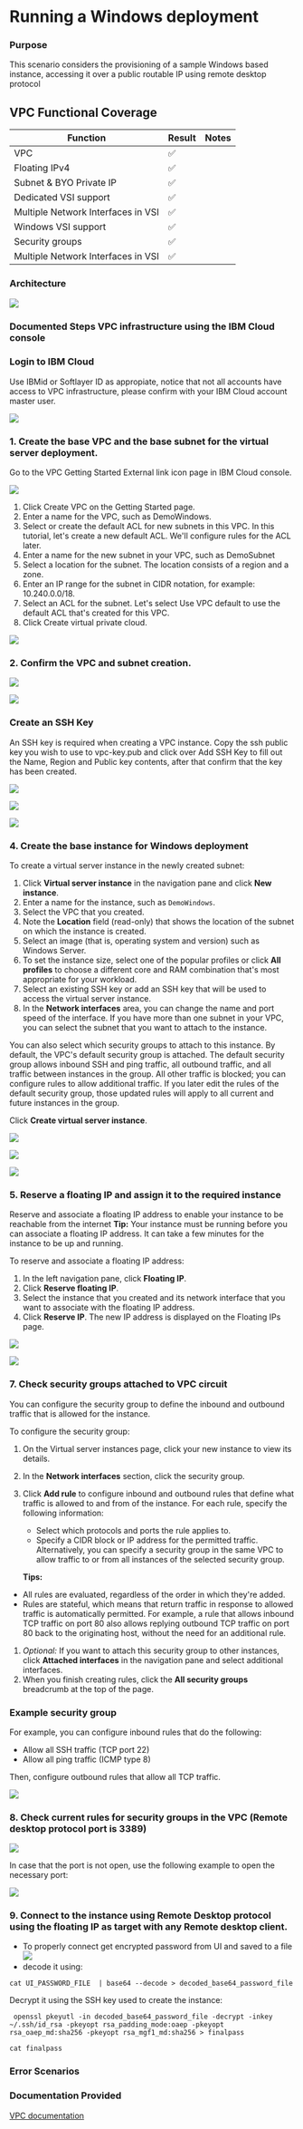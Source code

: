 # Running a Windows deployment
### Purpose
This scenario considers the provisioning of a sample Windows based instance, accessing it over a public routable IP using remote desktop protocol

## VPC Functional Coverage
| Function | Result | Notes |
| -------- | ------ | ----- |
| VPC | :white_check_mark: | |
| Floating IPv4 | :white_check_mark: | |
| Subnet & BYO Private IP | :white_check_mark: | |
| Dedicated VSI support | :white_check_mark: | |
| Multiple Network Interfaces in VSI | :white_check_mark: | |
| Windows VSI support | :white_check_mark: | |
| Security groups | :white_check_mark: | |
| Multiple Network Interfaces in VSI | :white_check_mark: | | |


### Architecture

![](Windows%20deployment%20.png)




### Documented Steps VPC infrastructure using the IBM Cloud console

### Login to IBM Cloud
Use IBMid or Softlayer ID as appropiate, notice that not all accounts have access to VPC infrastructure, please confirm with your IBM Cloud account master user.

![](Images/login.png)


### 1. Create the base VPC and the base subnet for the virtual server deployment.

Go to the VPC Getting Started External link icon page in IBM Cloud console.

![](Images/VPC%20creation%2001.png)

1. Click Create VPC on the Getting Started page.
2. Enter a name for the VPC, such as DemoWindows.
3. Select or create the default ACL for new subnets in this VPC. In this tutorial, let's create a new default ACL. We'll configure rules for the ACL later.
4. Enter a name for the new subnet in your VPC, such as DemoSubnet
5. Select a location for the subnet. The location consists of a region and a zone.
6. Enter an IP range for the subnet in CIDR notation, for example: 10.240.0.0/18.
7. Select an ACL for the subnet. Let's select Use VPC default to use the default ACL that's created for this VPC.
8. Click Create virtual private cloud.

![](Images/VPC%20creation%2002.png)

### 2. Confirm the VPC and subnet creation.
![](Images/VPC%20creation%2003.png)

![](Images/VPC%20creation%2004.png)


### Create an SSH Key

An SSH key is required when creating a VPC instance. Copy the ssh public key you wish to use to vpc-key.pub and click over Add SSH Key to fill out the Name, Region and Public key contents, after that confirm that the key has been created.

![](Images/SSH%20creation%2001.png)

![](Images/SSH%20creation%2002.png)

![](Images/SSH%20creation%2003.png)

### 4. Create the base instance for Windows deployment

To create a virtual server instance in the newly created subnet:

1. Click **Virtual server instance** in the navigation pane and click **New instance**.
1. Enter a name for the instance, such as `DemoWindows`.
1. Select the VPC that you created.
1. Note the **Location** field (read-only) that shows the location of the subnet on which the instance is created.
1. Select an image (that is, operating system and version) such as Windows Server.
1. To set the instance size, select one of the popular profiles or click **All profiles** to choose a different core and RAM combination that's most appropriate for your workload.
1. Select an existing SSH key or add an SSH key that will be used to access the virtual server instance.
1. In the **Network interfaces** area, you can change the name and port speed of the interface. If you have more than one subnet in your VPC, you can select the subnet that you want to attach to the instance.

You can also select which security groups to attach to this instance. By default, the VPC's default security group is attached. The default security group allows inbound SSH and ping traffic, all outbound traffic, and all traffic between instances in the group. All other traffic is blocked; you can configure rules to allow additional traffic. If you later edit the rules of the default security group, those updated rules will apply to all current and future instances in the group.

Click **Create virtual server instance**.

![](Images/VSI%20creation%2001.png)

![](Images/VSI%20creation%2002.png)

![](Images/VSI%20creation%2003.png)

### 5. Reserve a floating IP and assign it to the required instance

Reserve and associate a floating IP address to enable your instance to be reachable from the internet
**Tip:** Your instance must be running before you can associate a floating IP address. It can take a few minutes for the instance to be up and running.

To reserve and associate a floating IP address:

1. In the left navigation pane, click **Floating IP**.
1. Click **Reserve floating IP**.
1. Select the instance that you created and its network interface that you want to associate with the floating IP address.
1. Click **Reserve IP**. The new IP address is displayed on the Floating IPs page.

![](Images/Floating%20IP%2001.png)

![](Images/Floating%20IP%2002.png)


### 7. Check security groups attached to VPC circuit

You can configure the security group to define the inbound and outbound traffic that is allowed for the instance.

To configure the security group:

1. On the Virtual server instances page, click your new instance to view its details.
1. In the **Network interfaces** section, click the security group.
1. Click **Add rule** to configure inbound and outbound rules that define what traffic is allowed to and from of the instance. For each rule, specify the following information:  
   * Select which protocols and ports the rule applies to.   
   * Specify a CIDR block or IP address for the permitted traffic. Alternatively, you can specify a security group in the same VPC to allow traffic to or from all instances of the selected security group.    

   **Tips:**  
  * All rules are evaluated, regardless of the order in which they're added.
  * Rules are stateful, which means that return traffic in response to allowed traffic is automatically permitted. For example, a rule that allows inbound TCP traffic on port 80 also allows replying outbound TCP traffic on port 80 back to the originating host, without the need for an additional rule.
1. _Optional:_ If you want to attach this security group to other instances, click **Attached interfaces** in the navigation pane  and select additional interfaces.
1. When you finish creating rules, click the **All security groups** breadcrumb at the top of the page.

### Example security group  

For example, you can configure inbound rules that do the following:

 * Allow all SSH traffic (TCP port 22)
 * Allow all ping traffic (ICMP type 8)

Then, configure outbound rules that allow all TCP traffic.

![](Images/Security%20groups%2001.png)

### 8. Check current rules for security groups in the VPC (Remote desktop protocol port is 3389)
![](Images/Security%20group%2002.png)

In case that the port is not open, use the following example to open the necessary port:

![](Images/Security%20group%2003.png)

### 9. Connect to the instance using Remote Desktop protocol using the floating IP as target with any Remote desktop client.


* To properly connect get encrypted password from UI and saved to a file
![](Images/password%2001.png)
* decode it using:
```
cat UI_PASSWORD_FILE  | base64 --decode > decoded_base64_password_file
```
Decrypt it using the SSH key used to create the instance:
```
 openssl pkeyutl -in decoded_base64_password_file -decrypt -inkey ~/.ssh/id_rsa -pkeyopt rsa_padding_mode:oaep -pkeyopt rsa_oaep_md:sha256 -pkeyopt rsa_mgf1_md:sha256 > finalpass
 ```
```
cat finalpass
```

### Error Scenarios

### Documentation Provided

[VPC documentation](hhttps://cloud.ibm.com/docs/vpc-on-classic?topic=vpc-on-classic-getting-started)
